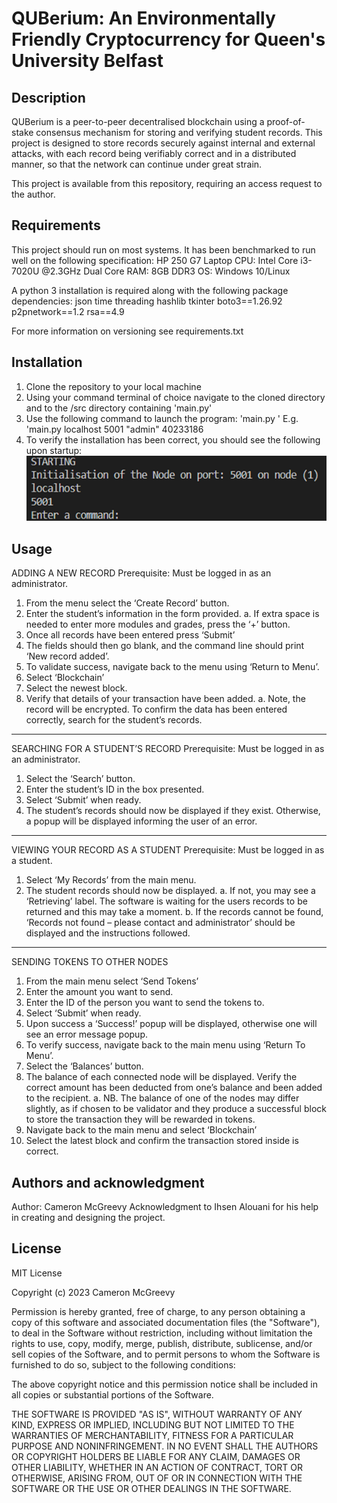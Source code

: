 # QUBerium: An Environmentally Friendly Cryptocurrency for Queen's University Belfast

## Description
QUBerium is a peer-to-peer decentralised blockchain using a proof-of-stake consensus mechanism for storing and verifying student records. This project is designed to store records securely against internal and external attacks, with each record being verifiably correct and in a distributed manner, so that the network can continue under great strain.

This project is available from this repository, requiring an access request to the author.

## Requirements
This project should run on most systems. It has been benchmarked to run well on the following specification:
HP 250 G7 Laptop
CPU: Intel Core i3-7020U @2.3GHz Dual Core
RAM: 8GB DDR3
OS: Windows 10/Linux

A python 3 installation is required along with the following package dependencies:
json
time
threading
hashlib
tkinter
boto3==1.26.92
p2pnetwork==1.2
rsa==4.9

For more information on versioning see requirements.txt

## Installation
1. Clone the repository to your local machine
2. Using your command terminal of choice navigate to the cloned directory and to the /src directory containing 'main.py'
3. Use the following command to launch the program: 'main.py <ip> <port> <permission level> <id>'
    E.g. 'main.py localhost 5001 "admin" 40233186
4. To verify the installation has been correct, you should see the following upon startup:
![image.png](./image.png)

## Usage
ADDING A NEW RECORD
Prerequisite: Must be logged in as an administrator.
1.	From the menu select the ‘Create Record’ button.
2.	Enter the student’s information in the form provided.
a.	If extra space is needed to enter more modules and grades, press the ‘+’ button.
3.	Once all records have been entered press ‘Submit’
4.	The fields should then go blank, and the command line should print ‘New record added’.
5.	To validate success, navigate back to the menu using ‘Return to Menu’.
6.	Select ‘Blockchain’
7.	Select the newest block.
8.	Verify that details of your transaction have been added.
a.	Note, the record will be encrypted. To confirm the data has been entered correctly, search for the student’s records.
----------------------------------------------------------------------------------------------------------------------
SEARCHING FOR A STUDENT’S RECORD
Prerequisite: Must be logged in as an administrator.

1.	Select the ‘Search’ button.
2.	Enter the student’s ID in the box presented.
3.	Select ‘Submit’ when ready.
4.	The student’s records should now be displayed if they exist. Otherwise, a popup will be displayed informing the user of an error.

----------------------------------------------------------------------------------------------------------------------
VIEWING YOUR RECORD AS A STUDENT
Prerequisite: Must be logged in as a student.

1.	Select ‘My Records’ from the main menu.
2.	The student records should now be displayed.
a.	If not, you may see a ‘Retrieving’ label. The software is waiting for the users records to be returned and this may take a moment.
b.	If the records cannot be found, ‘Records not found – please contact and administrator’ should be displayed and the instructions followed.

----------------------------------------------------------------------------------------------------------------------
SENDING TOKENS TO OTHER NODES
1.	From the main menu select ‘Send Tokens’
2.	Enter the amount you want to send.
3.	Enter the ID of the person you want to send the tokens to.
4.	Select ‘Submit’ when ready.
5.	Upon success a ‘Success!’ popup will be displayed, otherwise one will see an error message popup.
6.	To verify success, navigate back to the main menu using ‘Return To Menu’.
7.	Select the ‘Balances’ button.
8.	The balance of each connected node will be displayed. Verify the correct amount has been deducted from one’s balance and been added to the recipient.
a.	NB. The balance of one of the nodes may differ slightly, as if chosen to be validator and they produce a successful block to store the transaction they will be rewarded in tokens.
9.	Navigate back to the main menu and select ‘Blockchain’
10.	Select the latest block and confirm the transaction stored inside is correct.


## Authors and acknowledgment
Author: Cameron McGreevy
Acknowledgment to Ihsen Alouani for his help in creating and designing the project.

## License
MIT License

Copyright (c) 2023 Cameron McGreevy

Permission is hereby granted, free of charge, to any person obtaining a copy
of this software and associated documentation files (the "Software"), to deal
in the Software without restriction, including without limitation the rights
to use, copy, modify, merge, publish, distribute, sublicense, and/or sell
copies of the Software, and to permit persons to whom the Software is
furnished to do so, subject to the following conditions:

The above copyright notice and this permission notice shall be included in all
copies or substantial portions of the Software.

THE SOFTWARE IS PROVIDED "AS IS", WITHOUT WARRANTY OF ANY KIND, EXPRESS OR
IMPLIED, INCLUDING BUT NOT LIMITED TO THE WARRANTIES OF MERCHANTABILITY,
FITNESS FOR A PARTICULAR PURPOSE AND NONINFRINGEMENT. IN NO EVENT SHALL THE
AUTHORS OR COPYRIGHT HOLDERS BE LIABLE FOR ANY CLAIM, DAMAGES OR OTHER
LIABILITY, WHETHER IN AN ACTION OF CONTRACT, TORT OR OTHERWISE, ARISING FROM,
OUT OF OR IN CONNECTION WITH THE SOFTWARE OR THE USE OR OTHER DEALINGS IN THE
SOFTWARE.

